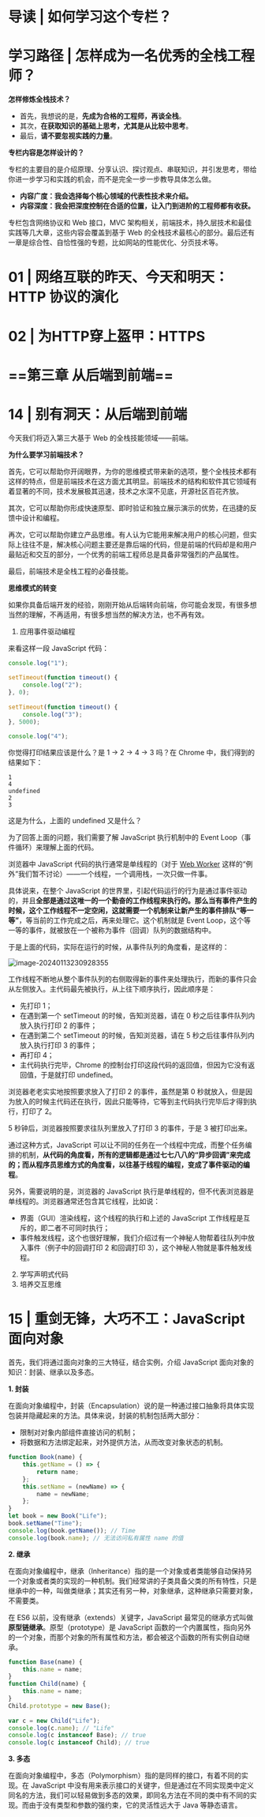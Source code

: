 # 导读 | 如何学习这个专栏？

# 学习路径 | 怎样成为一名优秀的全栈工程师？

**怎样修炼全栈技术？**

- 首先，我想说的是，**先成为合格的工程师，再谈全栈**。
- 其次，**在获取知识的基础上思考，尤其是从比较中思考**。
- 最后，**请不要忽视实践的力量**。

**专栏内容是怎样设计的？**

专栏的主要目的是介绍原理、分享认识、探讨观点、串联知识，并引发思考，带给你进一步学习和实践的机会，而不是完全一步一步教导具体怎么做。

- **内容广度：我会选择每个核心领域的代表性技术来介绍。**
- **内容深度：我会把深度控制在合适的位置，让入门到进阶的工程师都有收获。**

专栏包含网络协议和 Web 接口，MVC 架构相关，前端技术，持久层技术和最佳实践等几大章，这些内容会覆盖到基于 Web 的全栈技术最核心的部分。最后还有一章是综合性、自恰性强的专题，比如网站的性能优化、分页技术等。

# 01 | 网络互联的昨天、今天和明天：HTTP 协议的演化

# 02 | 为HTTP穿上盔甲：HTTPS

# ==第三章 从后端到前端==

# 14 | 别有洞天：从后端到前端

今天我们将迈入第三大基于 Web 的全栈技能领域——前端。

**为什么要学习前端技术？**

首先，它可以帮助你开阔眼界，为你的思维模式带来新的选项，整个全栈技术都有这样的特点，但是前端技术在这方面尤其明显。前端技术的结构和软件其它领域有着显著的不同，技术发展极其迅速，技术之水深不见底，开源社区百花齐放。

其次，它可以帮助你形成快速原型、即时验证和独立展示演示的优势，在迅捷的反馈中设计和编程。

再次，它可以帮助你建立产品思维。有人认为它能用来解决用户的核心问题，但实际上往往不是，解决核心问题主要还是靠后端的代码，但是前端的代码却是和用户最贴近和交互的部分，一个优秀的前端工程师总是具备非常强烈的产品属性。

最后，前端技术是全栈工程的必备技能。

**思维模式的转变**

如果你具备后端开发的经验，刚刚开始从后端转向前端，你可能会发现，有很多想当然的理解，不再适用，有很多想当然的解决方法，也不再有效。

1. 应用事件驱动编程

来看这样一段 JavaScript 代码：

```javascript
console.log("1");
 
setTimeout(function timeout() {
    console.log("2");
}, 0);
 
setTimeout(function timeout() {
    console.log("3");
}, 5000);
 
console.log("4");
```

你觉得打印结果应该是什么？是 1 -> 2 -> 4 -> 3 吗？在 Chrome 中，我们得到的结果如下：

```
1
4
undefined
2
3
```

这是为什么，上面的 undefined 又是什么？

为了回答上面的问题，我们需要了解 JavaScript 执行机制中的 Event Loop（事件循环）来理解上面的代码。

浏览器中 JavaScript 代码的执行通常是单线程的（对于 [Web Worker](https://developer.mozilla.org/en-US/docs/Web/API/Web_Workers_API/Using_web_workers) 这样的“例外”我们暂不讨论）——一个线程，一个调用栈，一次只做一件事。

具体说来，在整个 JavaScript 的世界里，引起代码运行的行为是通过事件驱动的，并且**全部是通过这唯一的一个勤奋的工作线程来执行的。那么当有事件产生的时候，这个工作线程不一定空闲，这就需要一个机制来让新产生的事件排队“等一等”**，等当前的工作完成之后，再来处理它。这个机制就是 Event Loop，这个等一等的事件，就被放在一个被称为事件（回调）队列的数据结构中。

于是上面的代码，实际在运行的时候，从事件队列的角度看，是这样的：

![image-20240113230928355](https://technotes.oss-cn-shenzhen.aliyuncs.com/2023/202401132309475.png)

工作线程不断地从整个事件队列的右侧取得新的事件来处理执行，而新的事件只会从左侧放入。主代码最先被执行，从上往下顺序执行，因此顺序是：

- 先打印 1；
- 在遇到第一个 setTimeout 的时候，告知浏览器，请在 0 秒之后往事件队列内放入执行打印 2 的事件；
- 在遇到第二个 setTimeout 的时候，告知浏览器，请在 5 秒之后往事件队列内放入执行打印 3 的事件；
- 再打印 4；
- 主代码执行完毕，Chrome 的控制台打印这段代码的返回值，但因为它没有返回值，于是就打印 undefined。

浏览器老老实实地按照要求放入了打印 2 的事件，虽然是第 0 秒就放入，但是因为放入的时候主代码还在执行，因此只能等待，它等到主代码执行完毕后才得到执行，打印了 2。

5 秒钟后，浏览器按照要求往队列里放入了打印 3 的事件，于是 3 被打印出来。

通过这种方式，JavaScript 可以让不同的任务在一个线程中完成，而整个任务编排的机制，**从代码的角度看，所有的逻辑都是通过七七八八的“异步回调”来完成的；而从程序员思维方式的角度看，以往基于线程的编程，变成了事件驱动的编程**。

另外，需要说明的是，浏览器的 JavaScript 执行是单线程的，但不代表浏览器是单线程的。浏览器通常还包含其它线程，比如说：

- 界面（GUI）渲染线程，这个线程的执行和上述的 JavaScript 工作线程是互斥的，即二者不可同时执行；
- 事件触发线程，这个也很好理解，我们介绍过有一个神秘人物帮着往队列中放入事件（例子中的回调打印 2 和回调打印 3），这个神秘人物就是事件触发线程。

2. 学写声明式代码
3. 培养交互思维

# 15 | 重剑无锋，大巧不工：JavaScript面向对象

首先，我们将通过面向对象的三大特征，结合实例，介绍 JavaScript 面向对象的知识：封装、继承以及多态。

**1. 封装**

在面向对象编程中，封装（Encapsulation）说的是一种通过接口抽象将具体实现包装并隐藏起来的方法。具体来说，封装的机制包括两大部分：

- 限制对对象内部组件直接访问的机制；
- 将数据和方法绑定起来，对外提供方法，从而改变对象状态的机制。

```javascript
function Book(name) {
    this.getName = () => {
        return name;
    };
    this.setName = (newName) => {
        name = newName;
    };
}
let book = new Book("Life");
book.setName("Time");
console.log(book.getName()); // Time
console.log(book.name); // 无法访问私有属性 name 的值
```

**2. 继承**

在面向对象编程中，继承（Inheritance）指的是一个对象或者类能够自动保持另一个对象或者类的实现的一种机制。我们经常讲的子类具备父类的所有特性，只是继承中的一种，叫做类继承；其实还有另一种，对象继承，这种继承只需要对象，不需要类。

在 ES6 以前，没有继承（extends）关键字，JavaScript 最常见的继承方式叫做**原型链继承**。原型（prototype）是 JavaScript 函数的一个内置属性，指向另外的一个对象，而那个对象的所有属性和方法，都会被这个函数的所有实例自动继承。

```javascript
function Base(name) {
    this.name = name;
}
function Child(name) {
    this.name = name;
}
Child.prototype = new Base();
 
var c = new Child("Life");
console.log(c.name); // "Life"
console.log(c instanceof Base); // true
console.log(c instanceof Child); // true
```

**3. 多态**

在面向对象编程中，多态（Polymorphism）指的是同样的接口，有着不同的实现。在 JavaScript 中没有用来表示接口的关键字，但是通过在不同实现类中定义同名的方法，我们可以轻易做到多态的效果，即同名方法在不同的类中有不同的实现。而由于没有类型和参数的强约束，它的灵活性远大于 Java 等静态语言。























